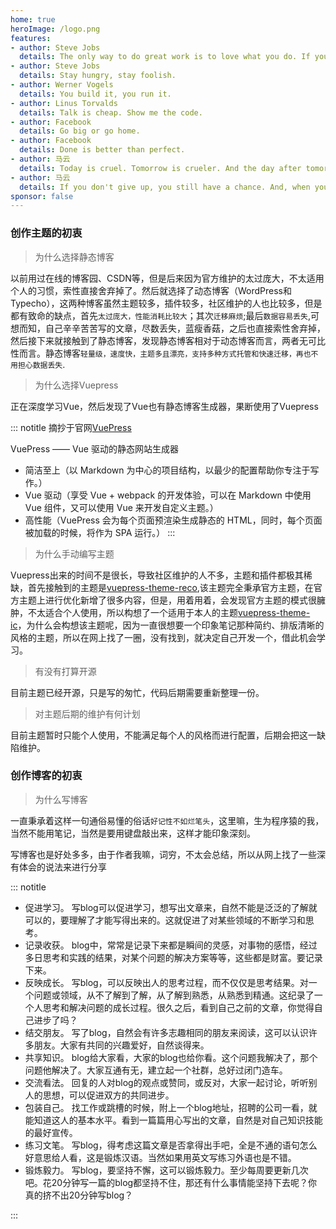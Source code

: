 ```yaml
---
home: true
heroImage: /logo.png
features:
- author: Steve Jobs
  details: The only way to do great work is to love what you do. If you haven't found it yet, keep looking. Don't settle. As with all matters of the heart, you'll know when you find it.
- author: Steve Jobs
  details: Stay hungry, stay foolish.
- author: Werner Vogels
  details: You build it, you run it.
- author: Linus Torvalds
  details: Talk is cheap. Show me the code.
- author: Facebook
  details: Go big or go home.
- author: Facebook
  details: Done is better than perfect.
- author: 马云
  details: Today is cruel. Tomorrow is crueler. And the day after tomorrow is beautiful.
- author: 马云
  details: If you don't give up, you still have a chance. And, when you are small, you have to be very focused and rely on your brain, not your strength.
sponsor: false
---
```


### 创作主题的初衷

> 为什么选择静态博客

以前用过在线的博客园、CSDN等，但是后来因为官方维护的太过庞大，不太适用个人的习惯，索性直接舍弃掉了。然后就选择了动态博客（WordPress和Typecho），这两种博客虽然主题较多，插件较多，社区维护的人也比较多，但是都有致命的缺点，首先`太过庞大，性能消耗比较大`；其次`迁移麻烦`;最后`数据容易丢失`,可想而知，自己辛辛苦苦写的文章，尽数丢失，蓝瘦香菇，之后也直接索性舍弃掉，然后接下来就接触到了静态博客，发现静态博客相对于动态博客而言，两者无可比性而言。静态博客`轻量级，速度快，主题多且漂亮，支持多种方式托管和快速迁移，再也不用担心数据丢失`.

> 为什么选择Vuepress

正在深度学习Vue，然后发现了Vue也有静态博客生成器，果断使用了Vuepress

::: notitle
摘抄于官网[VuePress](https://www.vuepress.cn/)

VuePress —— Vue 驱动的静态网站生成器

- 简洁至上（以 Markdown 为中心的项目结构，以最少的配置帮助你专注于写作。）
- Vue 驱动（享受 Vue + webpack 的开发体验，可以在 Markdown 中使用 Vue 组件，又可以使用 Vue 来开发自定义主题。）
- 高性能（VuePress 会为每个页面预渲染生成静态的 HTML，同时，每个页面被加载的时候，将作为 SPA 运行。）
:::

> 为什么手动编写主题

Vuepress出来的时间不是很长，导致社区维护的人不多，主题和插件都极其稀缺，首先接触到的主题是[vuepress-theme-reco](https://vuepress-theme-reco.recoluan.com/),该主题完全秉承官方主题，在官方主题上进行优化新增了很多内容，但是，用着用着，会发现官方主题的模式很臃肿，不太适合个人使用，所以构想了一个适用于本人的主题[vuepress-theme-ic](https://github.com/IKangXu/vuepress-theme-ic)，为什么会构想该主题呢，因为一直很想要一个印象笔记那种简约、排版清晰的风格的主题，所以在网上找了一圈，没有找到，就决定自己开发一个，借此机会学习。

> 有没有打算开源

目前主题已经开源，只是写的匆忙，代码后期需要重新整理一份。

> 对主题后期的维护有何计划

目前主题暂时只能个人使用，不能满足每个人的风格而进行配置，后期会把这一缺陷维护。

### 创作博客的初衷

> 为什么写博客

一直秉承着这样一句通俗易懂的俗话`好记性不如烂笔头`，这里嘛，生为程序猿的我，当然不能用笔记，当然是要用键盘敲出来，这样才能印象深刻。

写博客也是好处多多，由于作者我嘛，词穷，不太会总结，所以从网上找了一些深有体会的说法来进行分享

::: notitle

- 促进学习。 写blog可以促进学习，想写出文章来，自然不能是泛泛的了解就可以的，要理解了才能写得出来的。这就促进了对某些领域的不断学习和思考。
- 记录收获。 blog中，常常是记录下来都是瞬间的灵感，对事物的感悟，经过多日思考和实践的结果，对某个问题的解决方案等等，这些都是财富。要记录下来。
- 反映成长。 写blog，可以反映出人的思考过程，而不仅仅是思考结果。对一个问题或领域，从不了解到了解，从了解到熟悉，从熟悉到精通。这纪录了一个人思考和解决问题的成长过程。很久之后，看到自己之前的文章，你觉得自己进步了吗？
- 结交朋友。 写了blog，自然会有许多志趣相同的朋友来阅读，这可以认识许多朋友。大家有共同的兴趣爱好，自然谈得来。
- 共享知识。 blog给大家看，大家的blog也给你看。这个问题我解决了，那个问题他解决了。大家互通有无，建立起一个社群，总好过闭门造车。
- 交流看法。 回复的人对blog的观点或赞同，或反对，大家一起讨论，听听别人的思想，可以促进双方的共同进步。
- 包装自己。 找工作或跳槽的时候，附上一个blog地址，招聘的公司一看，就能知道这人的基本水平。看到一篇篇用心写出的文章，自然是对自己知识技能的最好宣传。
- 练习文笔。 写blog，得考虑这篇文章是否拿得出手吧，全是不通的语句怎么好意思给人看，这是锻炼汉语。当然如果用英文写练习外语也是不错。
- 锻炼毅力。 写blog，要坚持不懈，这可以锻炼毅力。至少每周要更新几次吧。花20分钟写一篇的blog都坚持不住，那还有什么事情能坚持下去呢？你真的挤不出20分钟写blog？
  
:::